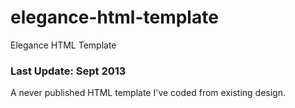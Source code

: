 # elegance-html-template
Elegance HTML Template

### Last Update: Sept 2013

A never published HTML template I've coded from existing design.
